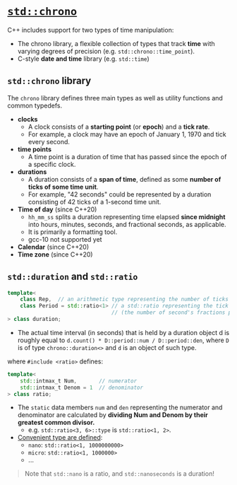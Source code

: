 # [`std::chrono`](https://en.cppreference.com/w/cpp/chrono/duration)

C++ includes support for two types of time manipulation:

- The chrono library, a flexible collection of types that track **time** with varying degrees of precision (e.g. `std::chrono::time_point`).
- C-style **date and time** library (e.g. `std::time`)

## `std::chrono` library

The `chrono` library defines three main types as well as utility functions and common typedefs.
- **clocks**
  - A clock consists of a **starting point** (or **epoch**) and a **tick rate**.
  - For example, a clock may have an epoch of January 1, 1970 and tick every second.
- **time points**
  - A time point is a duration of time that has passed since the epoch of a specific clock.
- **durations**
  - A duration consists of a **span of time**, defined as some **number of ticks of some time unit**.
  - For example, "42 seconds" could be represented by a duration consisting of 42 ticks of a 1-second time unit.
- **Time of day** (since C++20)
  - `hh_mm_ss` splits a duration representing time elapsed **since midnight** into hours, minutes, seconds, and fractional seconds, as applicable.
  - It is primarily a formatting tool.
  - gcc-10 not supported yet
- **Calendar** (since C++20)
- **Time zone** (since C++20)

## `std::duration` and `std::ratio`

```cpp
template<
    class Rep,  // an arithmetic type representing the number of ticks
    class Period = std::ratio<1> // a std::ratio representing the tick period
                                 // (the number of second's fractions per tick)
> class duration;
```

- The actual time interval (in seconds) that is held by a duration object d is roughly equal to `d.count() * D::period::num / D::period::den`, where `D` is of type `chrono::duration<>` and `d` is an object of such type.

where `#include <ratio>` defines:

```cpp
template<
    std::intmax_t Num,       // numerator
    std::intmax_t Denom = 1  // denominator
> class ratio;
```
- The `static` data members `num` and `den` representing the numerator and denominator are calculated by **dividing Num and Denom by their greatest common divisor.**
  - e.g. `std::ratio<3, 6>::type` is `std::ratio<1, 2>`.
- [Convenient type are defined](https://en.cppreference.com/w/cpp/numeric/ratio/ratio):
  - `nano`: `std::ratio<1, 1000000000>`
  - `micro`: `std::ratio<1, 1000000>`
  - ...
> Note that `std::nano` is a ratio, and `std::nanoseconds` is a duration!






